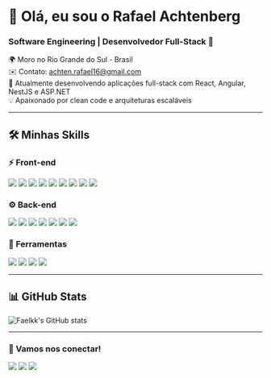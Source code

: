 <h1 align="">👋 Olá, eu sou o Rafael Achtenberg</h1>
<h3 align="">Software Engineering | Desenvolvedor Full-Stack 🚀</h3>

<p align="">
🌍 Moro no Rio Grande do Sul - Brasil <br>
✉️ Contato: <a href="mailto:achten.rafael16@gmail.com">achten.rafael16@gmail.com</a> <br>
🧠 Atualmente desenvolvendo aplicações full-stack com React, Angular, NestJS e ASP.NET <br>
💡 Apaixonado por clean code e arquiteturas escaláveis
</p>

---

<h2>🛠️ Minhas Skills</h2>

<h3>⚡ Front-end</h3>
<p align="left">
  <img src="https://skillicons.dev/icons?i=react" />
  <img src="https://skillicons.dev/icons?i=angular" />
  <img src="https://skillicons.dev/icons?i=html" />
  <img src="https://skillicons.dev/icons?i=css" />
  <img src="https://skillicons.dev/icons?i=styledcomponents" />
  <img src="https://skillicons.dev/icons?i=ts" />
  <img src="https://skillicons.dev/icons?i=js" />
  <img src="https://skillicons.dev/icons?i=vite" />
  <img src="https://skillicons.dev/icons?i=figma" />
</p>

<h3>⚙️ Back-end</h3>
<p align="left">
  <img src="https://skillicons.dev/icons?i=nodejs" />
  <img src="https://skillicons.dev/icons?i=nestjs" />
  <img src="https://skillicons.dev/icons?i=dotnet" />
  <img src="https://skillicons.dev/icons?i=express" />
  <img src="https://skillicons.dev/icons?i=prisma" />
  <img src="https://skillicons.dev/icons?i=mysql" />
  <img src="https://skillicons.dev/icons?i=mongodb" />
</p>

<h3>🔧 Ferramentas</h3>
<p align="left">
  <img src="https://skillicons.dev/icons?i=git" />
  <img src="https://skillicons.dev/icons?i=vercel" />    
  <img src="https://skillicons.dev/icons?i=vscode" />
  <img src="https://skillicons.dev/icons?i=docker" />
</p>

---

<h2>📊 GitHub Stats</h2>

![Faelkk's GitHub stats](https://github-readme-stats.vercel.app/api?username=Faelkk&theme=shadow_blue&show_icons=true)

---

<h3>💬 Vamos nos conectar!</h3>
<p align="left">
  <a href="mailto:achten.rafael16@gmail.com"><img src="https://skillicons.dev/icons?i=gmail" /></a>
  <a href="https://www.linkedin.com/in/rafael-achtenberg"><img src="https://skillicons.dev/icons?i=linkedin" /></a>
  <a href="https://github.com/Faelkk"><img src="https://skillicons.dev/icons?i=github" /></a>
</p>
